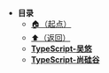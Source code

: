 * **目录**
  * [🏠（起点）](/study/README)
  * [⬆️（返回）](/study/前端/01-前端语言/README)
  * [**TypeScript-吴悠**](/study/前端/01-前端语言/TypeScript/TypeScript-吴悠)
  * [**TypeScript-尚硅谷**](/study/前端/01-前端语言/TypeScript/TypeScript-尚硅谷)